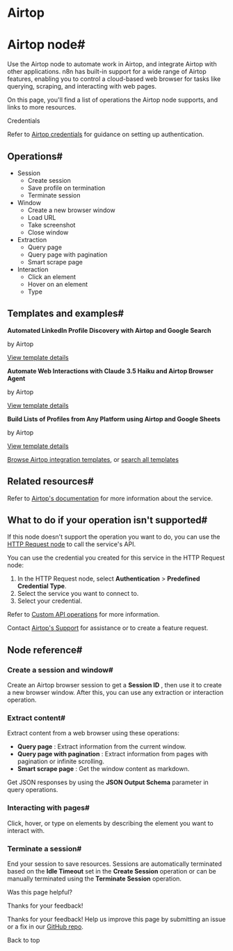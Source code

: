 # Airtop

[ ](https://github.com/n8n-io/n8n-docs/edit/main/docs/integrations/builtin/app-nodes/n8n-nodes-base.airtop.md "Edit this page")

# Airtop node#

Use the Airtop node to automate work in Airtop, and integrate Airtop with other applications. n8n has built-in support for a wide range of Airtop features, enabling you to control a cloud-based web browser for tasks like querying, scraping, and interacting with web pages.

On this page, you'll find a list of operations the Airtop node supports, and links to more resources.

Credentials

Refer to [Airtop credentials](../../credentials/airtop/) for guidance on setting up authentication.

## Operations#

  * Session
    * Create session
    * Save profile on termination
    * Terminate session
  * Window
    * Create a new browser window
    * Load URL
    * Take screenshot
    * Close window
  * Extraction
    * Query page
    * Query page with pagination
    * Smart scrape page
  * Interaction
    * Click an element
    * Hover on an element
    * Type



## Templates and examples#

**Automated LinkedIn Profile Discovery with Airtop and Google Search**

by Airtop

[View template details](https://n8n.io/workflows/3477-automated-linkedin-profile-discovery-with-airtop-and-google-search/)

**Automate Web Interactions with Claude 3.5 Haiku and Airtop Browser Agent**

by Airtop

[View template details](https://n8n.io/workflows/3592-automate-web-interactions-with-claude-35-haiku-and-airtop-browser-agent/)

**Build Lists of Profiles from Any Platform using Airtop and Google Sheets**

by Airtop

[View template details](https://n8n.io/workflows/3479-build-lists-of-profiles-from-any-platform-using-airtop-and-google-sheets/)

[Browse Airtop integration templates](https://n8n.io/integrations/airtop/), or [search all templates](https://n8n.io/workflows/)

## Related resources#

Refer to [Airtop's documentation](https://docs.airtop.ai/api-reference/airtop-api) for more information about the service.

## What to do if your operation isn't supported#

If this node doesn't support the operation you want to do, you can use the [HTTP Request node](../../core-nodes/n8n-nodes-base.httprequest/) to call the service's API.

You can use the credential you created for this service in the HTTP Request node: 

  1. In the HTTP Request node, select **Authentication** > **Predefined Credential Type**.
  2. Select the service you want to connect to.
  3. Select your credential.



Refer to [Custom API operations](../../../custom-operations/) for more information.

Contact [Airtop's Support](https://docs.airtop.ai/guides/misc/support) for assistance or to create a feature request.

## Node reference#

### Create a session and window#

Create an Airtop browser session to get a **Session ID** , then use it to create a new browser window. After this, you can use any extraction or interaction operation.

### Extract content#

Extract content from a web browser using these operations:

  * **Query page** : Extract information from the current window.
  * **Query page with pagination** : Extract information from pages with pagination or infinite scrolling.
  * **Smart scrape page** : Get the window content as markdown.



Get JSON responses by using the **JSON Output Schema** parameter in query operations.

### Interacting with pages#

Click, hover, or type on elements by describing the element you want to interact with.

### Terminate a session#

End your session to save resources. Sessions are automatically terminated based on the **Idle Timeout** set in the **Create Session** operation or can be manually terminated using the **Terminate Session** operation.

Was this page helpful? 

Thanks for your feedback! 

Thanks for your feedback! Help us improve this page by submitting an issue or a fix in our [GitHub repo](https://github.com/n8n-io/n8n-docs). 

Back to top 
